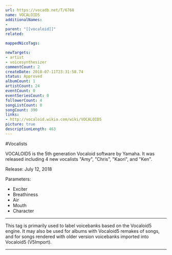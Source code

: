 ```yaml
---
url: https://vocadb.net/T/6768
name: VOCALOID5
additionalNames: 
- 
parent: "[[vocaloid]]"
related:

mappedNicoTags:

newTargets:
- artist
- voicesynthesizer
commentCount: 2
createDate: 2018-07-11T23:31:58.74
status: Approved
albumCount: 1
artistCount: 24
eventCount: 0
eventSeriesCount: 0
followerCount: 4
songListCount: 0
songCount: 390
links: 
- http://vocaloid.wikia.com/wiki/VOCALOID5
picture: true
descriptionLength: 463
---
```


#Vocalists

VOCALOID5 is the 5th generation Vocaloid software by Yamaha.
It was released including 4 new vocalists "Amy", "Chris", "Kaori", and "Ken".

Release: July 12, 2018

Parameters:

- Exciter
- Breathiness
- Air
- Mouth
- Character

___

This tag is primarily used to label voicebanks based on the Vocaloid5 engine. It may also be used for albums with Vocaloid5 remakes of songs, and for songs rendered with older version voicebanks imported into Vocaloid5 (V5Import).

---

